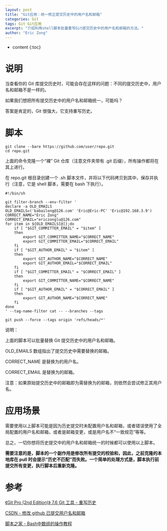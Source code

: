 ```yaml
---
layout: post
title: "Git应用：统一修正提交历史中的用户名和邮箱"
categories: Git
tags: Git Git应用
excerpt: "介绍利用shell脚本批量重写Git提交历史中的用户名和邮箱的方法。"
author: "Eric Zong"
---
```


* content
{:toc}

# 说明

当查看你的 Git 库提交历史时，可能会存在这样的问题：不同的提交历史中，用户名和邮箱不是一样的。

如果我们想把所有提交历史中的用户名和邮箱统一，可能吗？

答案是肯定的，Git 很强大，它支持重写历史。

# 脚本

```shell
git clone --bare https://github.com/user/repo.git
cd repo.git
```

上面的命令克隆一个“裸” Git 仓库（注意文件夹带有 .git 后缀），所有操作都将在其上进行。

在 repo.git 根目录创建一个 .sh 脚本文件，并将以下代码拷贝到其中，保存并执行（注意，它是 shell 脚本，需要在 bash 下执行）。

```shell
#!/bin/sh

git filter-branch --env-filter '
declare -a OLD_EMAILS
OLD_EMAILS=('babailong@126.com' 'Eric@Eric-PC' 'Eric@192.168.3.9')
CORRECT_NAME="Eric Zong"
CORRECT_EMAIL="ericzonglu@126.com"
for item in ${OLD_EMAILS[@]};do
    if [ "$GIT_COMMITTER_EMAIL" = "$item" ]
    then
        export GIT_COMMITTER_NAME="$CORRECT_NAME"
        export GIT_COMMITTER_EMAIL="$CORRECT_EMAIL"
    fi
    if [ "$GIT_AUTHOR_EMAIL" = "$item" ]
    then
        export GIT_AUTHOR_NAME="$CORRECT_NAME"
        export GIT_AUTHOR_EMAIL="$CORRECT_EMAIL"
    fi
    if [ "$GIT_COMMITTER_EMAIL" = "$CORRECT_EMAIL" ]
    then
        export GIT_COMMITTER_NAME="$CORRECT_NAME"
    fi
    if [ "$GIT_AUTHOR_EMAIL" = "$CORRECT_EMAIL" ]
    then
        export GIT_AUTHOR_NAME="$CORRECT_NAME"
    fi
done
' --tag-name-filter cat -- --branches --tags

git push --force --tags origin 'refs/heads/*'
```

说明：

上面的脚本可以批量替换 Git 提交历史中的用户名和邮箱。

OLD_EMAILS 数组指出了提交历史中需要替换的邮箱。

CORRECT_NAME 是替换为的用户名。

CORRECT_EMAIL 是替换为的邮箱。

注意：如果原始提交历史中的邮箱即为需替换为的邮箱，则依然会尝试修正其用户名。

# 应用场景

需要使用以上脚本可能是因为历史提交时未配置用户名和邮箱，或者错误使用了全局配置的用户名和邮箱，或者是邮箱变更，或是用户名不“一致规范”等等。

总之，一切你想将历史提交中的用户名和邮箱统一的时候都可以使用以上脚本。

**需要注意的是，脚本的一个副作用是修改所有提交的校验和，因此，之前克隆的本地库在 pull 时会提示“历史不匹配”而失败。一个简单的处理方式是，脚本执行前提交所有变更，执行脚本后重新克隆。**

# 参考

[《Git Pro (2nd Edition)》 7.6 Git 工具 - 重写历史](https://git-scm.com/book/zh/v2/Git-%E5%B7%A5%E5%85%B7-%E9%87%8D%E5%86%99%E5%8E%86%E5%8F%B2#_%E5%85%A8%E5%B1%80%E4%BF%AE%E6%94%B9%E9%82%AE%E7%AE%B1%E5%9C%B0%E5%9D%80)

[CSDN - 修改 github 已提交用户名和邮箱](https://blog.csdn.net/weixin_42470791/article/details/83050729)

[脚本之家 - Bash中数组的操作教程](https://www.jb51.net/article/101241.htm)
